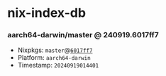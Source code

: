 # nix-index-db
### aarch64-darwin/master @ 240919.6017ff7
- Nixpkgs: `master`@[`6017ff7`](https://github.com/NixOS/nixpkgs/commit/6017ff78177ce117f98eb9651867c4ad198d13c0)
- Platform: `aarch64-darwin`
- Timestamp: `20240919014401`

